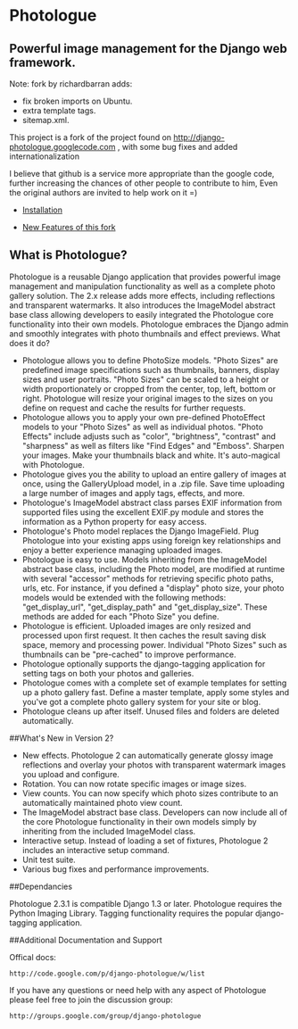 # Photologue

## Powerful image management for the Django web framework.

Note: fork by richardbarran adds:
* fix broken imports on Ubuntu.
* extra template tags.
* sitemap.xml.

This project is a fork of the project found on http://django-photologue.googlecode.com , with some bug fixes and added internationalization

I believe that github is a service more appropriate than the google code, further increasing the chances of other people to contribute to him, Even the original authors are invited to help work on it =)

* [Installation](https://github.com/petry/django-photologue/wiki/Installation)

* [New Features of this fork](https://github.com/petry/django-photologue/wiki/New-Features)

## What is Photologue?

Photologue is a reusable Django application that provides powerful image management and manipulation functionality as well as a complete photo gallery solution. The 2.x release adds more effects, including reflections and transparent watermarks. It also introduces the ImageModel abstract base class allowing developers to easily integrated the Photologue core functionality into their own models. Photologue embraces the Django admin and smoothly integrates with photo thumbnails and effect previews.
What does it do?

* Photologue allows you to define PhotoSize models. "Photo Sizes" are predefined image specifications such as thumbnails, banners, display sizes and user portraits. "Photo Sizes" can be scaled to a height or width proportionately or cropped from the center, top, left, bottom or right. Photologue will resize your original images to the sizes on you define on request and cache the results for further requests. 
* Photologue allows you to apply your own pre-defined PhotoEffect models to your "Photo Sizes" as well as individual photos. "Photo Effects" include adjusts such as "color", "brightness", "contrast" and "sharpness" as well as filters like "Find Edges" and "Emboss". Sharpen your images. Make your thumbnails black and white. It's auto-magical with Photologue. 
* Photologue gives you the ability to upload an entire gallery of images at once, using the GalleryUpload model, in a .zip file. Save time uploading a large number of images and apply tags, effects, and more. 
* Photologue's ImageModel abstract class parses EXIF information from supported files using the excellent EXIF.py module and stores the information as a Python property for easy access. 
* Photologue's Photo model replaces the Django ImageField. Plug Photologue into your existing apps using foreign key relationships and enjoy a better experience managing uploaded images. 
* Photologue is easy to use. Models inheriting from the ImageModel abstract base class, including the Photo model, are modified at runtime with several "accessor" methods for retrieving specific photo paths, urls, etc. For instance, if you defined a "display" photo size, your photo models would be extended with the following methods: "get_display_url", "get_display_path" and "get_display_size". These methods are added for each "Photo Size" you define. 
* Photologue is efficient. Uploaded images are only resized and processed upon first request. It then caches the result saving disk space, memory and processing power. Individual "Photo Sizes" such as thumbnails can be "pre-cached" to improve performance. 
* Photologue optionally supports the django-tagging application for setting tags on both your photos and galleries. 
* Photologue comes with a complete set of example templates for setting up a photo gallery fast. Define a master template, apply some styles and you've got a complete photo gallery system for your site or blog. 
* Photologue cleans up after itself. Unused files and folders are deleted automatically. 

##What's New in Version 2?

* New effects. Photologue 2 can automatically generate glossy image reflections and overlay your photos with transparent watermark images you upload and configure. 
* Rotation. You can now rotate specific images or image sizes. 
* View counts. You can now specify which photo sizes contribute to an automatically maintained photo view count. 
* The ImageModel abstract base class. Developers can now include all of the core Photologue functionality in their own models simply by inheriting from the included ImageModel class. 
* Interactive setup. Instead of loading a set of fixtures, Photologue 2 includes an interactive setup command. 
* Unit test suite. 
* Various bug fixes and performance improvements. 


##Dependancies

Photologue 2.3.1 is compatible Django 1.3 or later. Photologue requires the Python Imaging Library. Tagging functionality requires the popular django-tagging application. 


##Additional Documentation and Support


Offical docs:

    http://code.google.com/p/django-photologue/w/list

If you have any questions or need help with any aspect of Photologue please feel free to join the discussion group:

    http://groups.google.com/group/django-photologue
